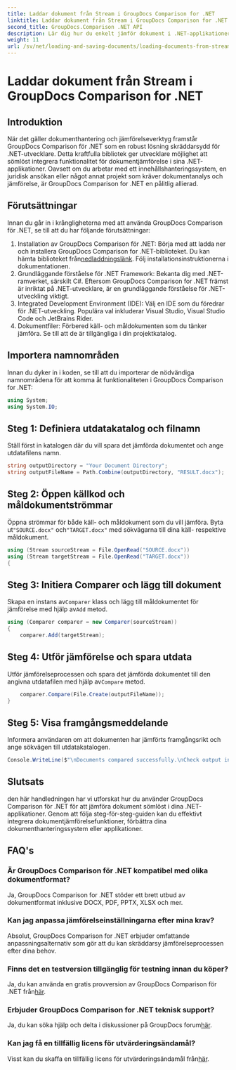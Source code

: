 ```yaml
---
title: Laddar dokument från Stream i GroupDocs Comparison for .NET
linktitle: Laddar dokument från Stream i GroupDocs Comparison for .NET
second_title: GroupDocs.Comparison .NET API
description: Lär dig hur du enkelt jämför dokument i .NET-applikationer med GroupDocs Comparison, ett kraftfullt .NET-bibliotek.
weight: 11
url: /sv/net/loading-and-saving-documents/loading-documents-from-stream/
---
```


# Laddar dokument från Stream i GroupDocs Comparison for .NET

## Introduktion
När det gäller dokumenthantering och jämförelseverktyg framstår GroupDocs Comparison för .NET som en robust lösning skräddarsydd för .NET-utvecklare. Detta kraftfulla bibliotek ger utvecklare möjlighet att sömlöst integrera funktionalitet för dokumentjämförelse i sina .NET-applikationer. Oavsett om du arbetar med ett innehållshanteringssystem, en juridisk ansökan eller något annat projekt som kräver dokumentanalys och jämförelse, är GroupDocs Comparison for .NET en pålitlig allierad.
## Förutsättningar
Innan du går in i krångligheterna med att använda GroupDocs Comparison för .NET, se till att du har följande förutsättningar:
1.  Installation av GroupDocs Comparison för .NET: Börja med att ladda ner och installera GroupDocs Comparison for .NET-biblioteket. Du kan hämta biblioteket från[nedladdningslänk](https://releases.groupdocs.com/comparison/net/). Följ installationsinstruktionerna i dokumentationen.
2. Grundläggande förståelse för .NET Framework: Bekanta dig med .NET-ramverket, särskilt C#. Eftersom GroupDocs Comparison for .NET främst är inriktat på .NET-utvecklare, är en grundläggande förståelse för .NET-utveckling viktigt.
3. Integrated Development Environment (IDE): Välj en IDE som du föredrar för .NET-utveckling. Populära val inkluderar Visual Studio, Visual Studio Code och JetBrains Rider.
4. Dokumentfiler: Förbered käll- och måldokumenten som du tänker jämföra. Se till att de är tillgängliga i din projektkatalog.

## Importera namnområden
Innan du dyker in i koden, se till att du importerar de nödvändiga namnområdena för att komma åt funktionaliteten i GroupDocs Comparison for .NET:
```csharp
using System;
using System.IO;
```
## Steg 1: Definiera utdatakatalog och filnamn
Ställ först in katalogen där du vill spara det jämförda dokumentet och ange utdatafilens namn.
```csharp
string outputDirectory = "Your Document Directory";
string outputFileName = Path.Combine(outputDirectory, "RESULT.docx");
```
## Steg 2: Öppen källkod och måldokumentströmmar
 Öppna strömmar för både käll- och måldokument som du vill jämföra. Byta ut`"SOURCE.docx"` och`"TARGET.docx"` med sökvägarna till dina käll- respektive måldokument.
```csharp
using (Stream sourceStream = File.OpenRead("SOURCE.docx"))
using (Stream targetStream = File.OpenRead("TARGET.docx"))
{
```
## Steg 3: Initiera Comparer och lägg till dokument
 Skapa en instans av`Comparer` klass och lägg till måldokumentet för jämförelse med hjälp av`Add` metod.
```csharp
using (Comparer comparer = new Comparer(sourceStream))
{
    comparer.Add(targetStream);
```
## Steg 4: Utför jämförelse och spara utdata
 Utför jämförelseprocessen och spara det jämförda dokumentet till den angivna utdatafilen med hjälp av`Compare` metod.
```csharp
    comparer.Compare(File.Create(outputFileName));
}
```
## Steg 5: Visa framgångsmeddelande
Informera användaren om att dokumenten har jämförts framgångsrikt och ange sökvägen till utdatakatalogen.
```csharp
Console.WriteLine($"\nDocuments compared successfully.\nCheck output in {outputDirectory}.");
```

## Slutsats
den här handledningen har vi utforskat hur du använder GroupDocs Comparison för .NET för att jämföra dokument sömlöst i dina .NET-applikationer. Genom att följa steg-för-steg-guiden kan du effektivt integrera dokumentjämförelsefunktioner, förbättra dina dokumenthanteringssystem eller applikationer.
## FAQ's
### Är GroupDocs Comparison för .NET kompatibel med olika dokumentformat?
Ja, GroupDocs Comparison for .NET stöder ett brett utbud av dokumentformat inklusive DOCX, PDF, PPTX, XLSX och mer.
### Kan jag anpassa jämförelseinställningarna efter mina krav?
Absolut, GroupDocs Comparison for .NET erbjuder omfattande anpassningsalternativ som gör att du kan skräddarsy jämförelseprocessen efter dina behov.
### Finns det en testversion tillgänglig för testning innan du köper?
 Ja, du kan använda en gratis provversion av GroupDocs Comparison för .NET från[här](https://releases.groupdocs.com/).
### Erbjuder GroupDocs Comparison for .NET teknisk support?
Ja, du kan söka hjälp och delta i diskussioner på GroupDocs forum[här](https://forum.groupdocs.com/c/comparison/12).
### Kan jag få en tillfällig licens för utvärderingsändamål?
 Visst kan du skaffa en tillfällig licens för utvärderingsändamål från[här](https://purchase.groupdocs.com/temporary-license/).